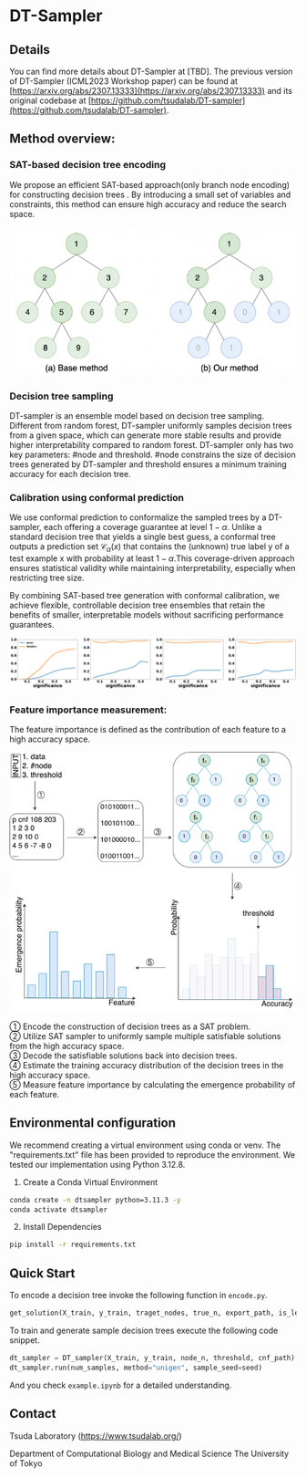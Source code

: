 # DT-Sampler

  
## Details
You can find more details about DT-Sampler at [TBD]. The previous version of DT-Sampler (ICML2023 Workshop paper) can be found at [https://arxiv.org/abs/2307.13333](https://arxiv.org/abs/2307.13333) and its original codebase at [https://github.com/tsudalab/DT-sampler](https://github.com/tsudalab/DT-sampler).

## Method overview:

### SAT-based decision tree encoding
We propose an efficient SAT-based approach(only branch node encoding) for constructing decision trees . By introducing a small set of variables and constraints, this method can ensure high accuracy and reduce the search space.

![nodes](img/branch.png)


### Decision tree sampling
DT-sampler is an ensemble model based on decision tree sampling. Different from random forest, DT-sampler uniformly samples decision trees from a given space, which can generate more stable results and provide higher interpretability compared to random forest. DT-sampler only has two key parameters: #node and threshold. #node constrains the size of decision trees generated by DT-sampler and threshold ensures a minimum training accuracy for each decision tree.


### Calibration using conformal prediction

We use conformal prediction to conformalize the sampled trees by a DT-sampler, each offering a coverage guarantee at level   $1-\alpha$. Unlike a standard decision tree that yields a single best guess, a conformal tree outputs a prediction set $\mathcal{C}_{\alpha}(x)$ that contains the (unknown) true label y of a test example x with probability at least $1-\alpha$.This coverage-driven approach ensures statistical validity while maintaining interpretability, especially when restricting tree size. 

By combining SAT-based tree generation with conformal calibration, we achieve flexible, controllable decision tree ensembles that retain the benefits of smaller, interpretable models without sacrificing performance guarantees.

![prediction](img/pred.png)

### Feature importance measurement:

The feature importance is defined as the contribution of each feature to a high accuracy space.

![workflow](img/workflow.png)

① Encode the construction of decision trees as a SAT problem. \
② Utilize SAT sampler to uniformly sample multiple satisfiable solutions from the high accuracy space.\
③ Decode the satisfiable solutions back into decision trees.\
④ Estimate the training accuracy distribution of the decision trees in the high accuracy space.\
⑤ Measure feature importance by calculating the emergence probability  of each feature.

## Environmental configuration
We recommend creating a virtual environment using conda or venv. The "requirements.txt" file 
has been provided to reproduce the environment. We tested our implementation using 
Python 3.12.8.

1. Create a Conda Virtual Environment
```bash
conda create -n dtsampler python=3.11.3 -y
conda activate dtsampler
```

2. Install Dependencies
```bash
pip install -r requirements.txt
```


## Quick Start
To encode a decision tree invoke the following function in `encode.py`.  

```python
get_solution(X_train, y_train, traget_nodes, true_n, export_path, is_leaf_sampling=True)
```

To train and generate sample decision trees execute the following code snippet.

```python
dt_sampler = DT_sampler(X_train, y_train, node_n, threshold, cnf_path)
dt_sampler.run(num_samples, method="unigen", sample_seed=seed)
```

And you check `example.ipynb` for a detailed understanding.

## Contact
Tsuda Laboratory (https://www.tsudalab.org/)

Department of Computational Biology and Medical Science
The University of Tokyo
